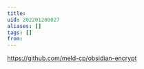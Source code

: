```yaml
---
title: 
uid: 202201200027
aliases: []
tags: []
from: 
---
```

https://github.com/meld-cp/obsidian-encrypt